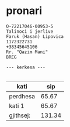 # pronari

```
O-72217046-00953-5
Talinoci i jerlive
Faruk (Hasan) Lipovica
1172322731
+38345645106
Rr. "Qazim Mani"
BREG

--- kerkesa ---


```


| kati | sip |
| -------------- | --------------- |
| perdhesa  | 65.67  |
| kati 1    | 65.67  |
| gjithsej: | 131.34 |
